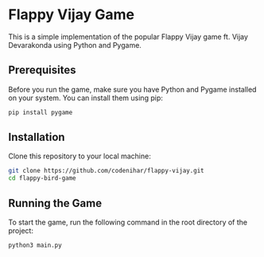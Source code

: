 # Flappy Vijay Game

This is a simple implementation of the popular Flappy Vijay game ft. Vijay Devarakonda using Python and Pygame.
## Prerequisites

Before you run the game, make sure you have Python and Pygame installed on your system. You can install them using pip:

```bash
pip install pygame
```

## Installation

Clone this repository to your local machine:

```bash
git clone https://github.com/codenihar/flappy-vijay.git
cd flappy-bird-game
```

## Running the Game

To start the game, run the following command in the root directory of the project:

```bash
python3 main.py
```
